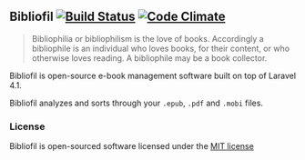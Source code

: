 ## Bibliofil [![Build Status](https://travis-ci.org/nordbjerg/bibliofil.svg)](https://travis-ci.org/nordbjerg/bibliofil) [![Code Climate](https://codeclimate.com/github/nordbjerg/bibliofil.png)](https://codeclimate.com/github/nordbjerg/bibliofil)

> Bibliophilia or bibliophilism is the love of books. Accordingly a bibliophile is an individual who loves books, for their content, or who otherwise loves reading. A bibliophile may be a book collector.

Bibliofil is open-source e-book management software built on top of Laravel 4.1.

Bibliofil analyzes and sorts through your ``.epub``, ``.pdf`` and ``.mobi`` files.

### License

Bibliofil is open-sourced software licensed under the [MIT license](http://opensource.org/licenses/MIT)
